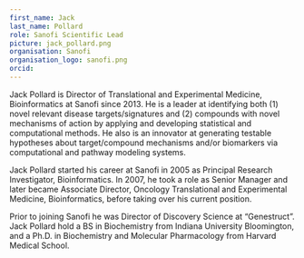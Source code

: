 ```yaml
---
first_name: Jack
last_name: Pollard
role: Sanofi Scientific Lead
picture: jack_pollard.png
organisation: Sanofi
organisation_logo: sanofi.png
orcid: 
---
```


Jack Pollard is Director of Translational and Experimental Medicine, Bioinformatics at Sanofi since 2013. He is a leader at identifying both (1) novel relevant disease targets/signatures and (2) compounds with novel mechanisms of action by applying and developing statistical and computational methods. He also is an innovator at generating testable hypotheses about target/compound mechanisms and/or biomarkers via computational and pathway modeling systems. 

Jack Pollard started his career at Sanofi in 2005 as Principal Research Investigator, Bioinformatics. In 2007, he took a role as Senior Manager and later 
became Associate Director, Oncology Translational and Experimental Medicine, Bioinformatics, before taking over his current position. 

Prior to joining Sanofi he was Director of Discovery Science at “Genestruct”. Jack Pollard hold a BS in Biochemistry from Indiana University Bloomington, and a Ph.D. in Biochemistry and Molecular Pharmacology from Harvard Medical School.
